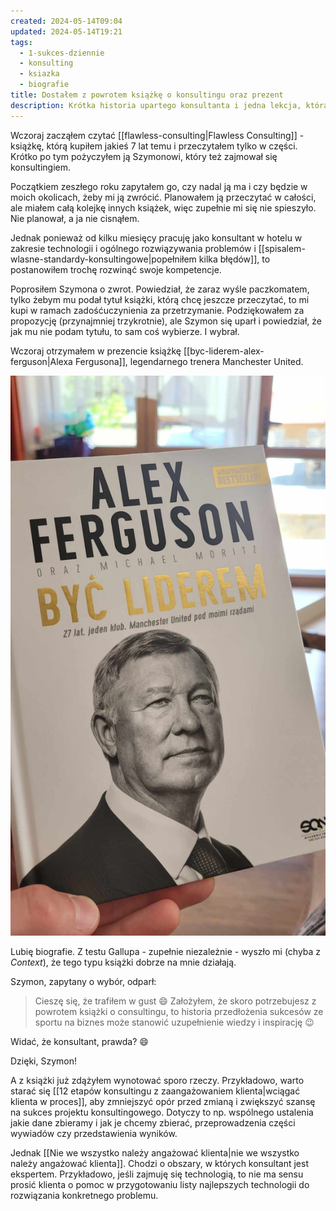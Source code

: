 ```yaml
---
created: 2024-05-14T09:04
updated: 2024-05-14T19:21
tags:
  - 1-sukces-dziennie
  - konsulting
  - ksiazka
  - biografie
title: Dostałem z powrotem książkę o konsultingu oraz prezent
description: Krótka historia upartego konsultanta i jedna lekcja, która zwiększa szanse na powodzenie projektu.
---
```

Wczoraj zacząłem czytać [[flawless-consulting|Flawless Consulting]] - książkę, którą kupiłem jakieś 7 lat temu i przeczytałem tylko w części. Krótko po tym pożyczyłem ją Szymonowi, który też zajmował się konsultingiem.

Początkiem zeszłego roku zapytałem go, czy nadal ją ma i czy będzie w moich okolicach, żeby mi ją zwrócić. Planowałem ją przeczytać w całości, ale miałem całą kolejkę innych książek, więc zupełnie mi się nie spieszyło. Nie planował, a ja nie cisnąłem.

Jednak ponieważ od kilku miesięcy pracuję jako konsultant w hotelu w zakresie technologii i ogólnego rozwiązywania problemów i [[spisalem-wlasne-standardy-konsultingowe|popełniłem kilka błędów]], to postanowiłem trochę rozwinąć swoje kompetencje.

Poprosiłem Szymona o zwrot. Powiedział, że zaraz wyśle paczkomatem, tylko żebym mu podał tytuł książki, którą chcę jeszcze przeczytać, to mi kupi w ramach zadośćuczynienia za przetrzymanie. Podziękowałem za propozycję (przynajmniej trzykrotnie), ale Szymon się uparł i powiedział, że jak mu nie podam tytułu, to sam coś wybierze. I wybrał.

Wczoraj otrzymałem w prezencie książkę [[byc-liderem-alex-ferguson|Alexa Fergusona]], legendarnego trenera Manchester United.

![Alex Ferguson - książka](./alex-ferguson-ksiazka.jpg)

Lubię biografie. Z testu Gallupa - zupełnie niezależnie - wyszło mi (chyba z *Context*), że tego typu książki dobrze na mnie działają.

Szymon, zapytany o wybór, odparł:
> Cieszę się, że trafiłem w gust 😄 Założyłem, że skoro potrzebujesz z powrotem książki o consultingu, to historia przedłożenia sukcesów ze sportu na biznes może stanowić uzupełnienie wiedzy i inspirację 😉

Widać, że konsultant, prawda? 😄

Dzięki, Szymon!

A z książki już zdążyłem wynotować sporo rzeczy. Przykładowo, warto starać się [[12 etapów konsultingu z zaangażowaniem klienta|wciągać klienta w proces]], aby zmniejszyć opór przed zmianą i zwiększyć szansę na sukces projektu konsultingowego. Dotyczy to np. wspólnego ustalenia jakie dane zbieramy i jak je chcemy zbierać, przeprowadzenia części wywiadów czy przedstawienia wyników.

Jednak [[Nie we wszystko należy angażować klienta|nie we wszystko należy angażować klienta]]. Chodzi o obszary, w których konsultant jest ekspertem. Przykładowo, jeśli zajmuję się technologią, to nie ma sensu prosić klienta o pomoc w przygotowaniu listy najlepszych technologii do rozwiązania konkretnego problemu. 